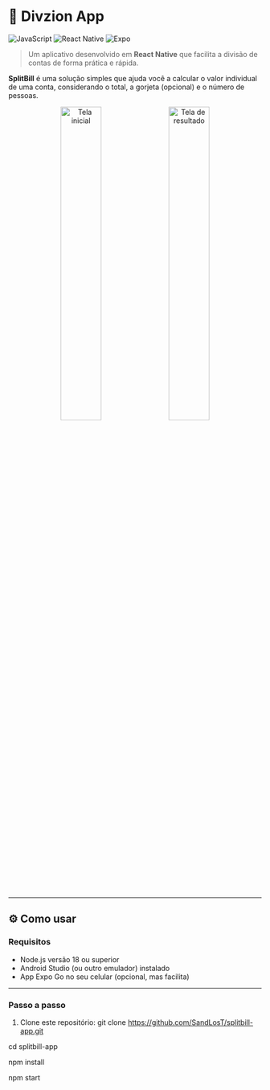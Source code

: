 # 💸 Divzion App

![JavaScript](https://img.shields.io/badge/javascript-%23323330.svg?style=for-the-badge&logo=javascript&logoColor=%23F7DF1E)
![React Native](https://img.shields.io/badge/react_native-%2320232a.svg?style=for-the-badge&logo=react&logoColor=%2361DAFB)
![Expo](https://img.shields.io/badge/expo-000000?style=for-the-badge&logo=expo&logoColor=white)

> Um aplicativo desenvolvido em **React Native** que facilita a divisão de contas de forma prática e rápida.

**SplitBill** é uma solução simples que ajuda você a calcular o valor individual de uma conta, considerando o total, a gorjeta (opcional) e o número de pessoas.

<p align="center">
  <img src="assets/DivApp1.jpg" alt="Tela inicial" width="40%" style="margin-right:10px;">
  <img src="assets/DivApp2.jpg" alt="Tela de resultado" width="40%">
</p>

---

## ⚙️ Como usar

### Requisitos

- Node.js versão 18 ou superior
- Android Studio (ou outro emulador) instalado
- App Expo Go no seu celular (opcional, mas facilita)

---

### Passo a passo

1. Clone este repositório:
git clone https://github.com/SandLosT/splitbill-app.git

cd splitbill-app

npm install

npm start
